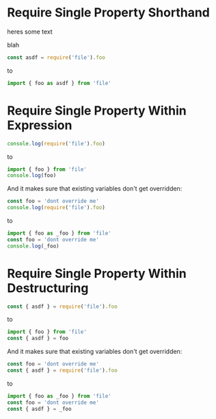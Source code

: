 # Require Single Property Shorthand

heres some text

blah

```js
const asdf = require('file').foo
```

to

```js
import { foo as asdf } from 'file'
```

# Require Single Property Within Expression

```js
console.log(require('file').foo)
```

to

```js
import { foo } from 'file'
console.log(foo)
```

And it makes sure that existing variables don't get overridden:

```js
const foo = 'dont override me'
console.log(require('file').foo)
```

to

```js
import { foo as _foo } from 'file'
const foo = 'dont override me'
console.log(_foo)
```

# Require Single Property Within Destructuring

```js
const { asdf } = require('file').foo
```

to

```js
import { foo } from 'file'
const { asdf } = foo
```

And it makes sure that existing variables don't get overridden:

```js
const foo = 'dont override me'
const { asdf } = require('file').foo
```

to

```js
import { foo as _foo } from 'file'
const foo = 'dont override me'
const { asdf } = _foo
```
